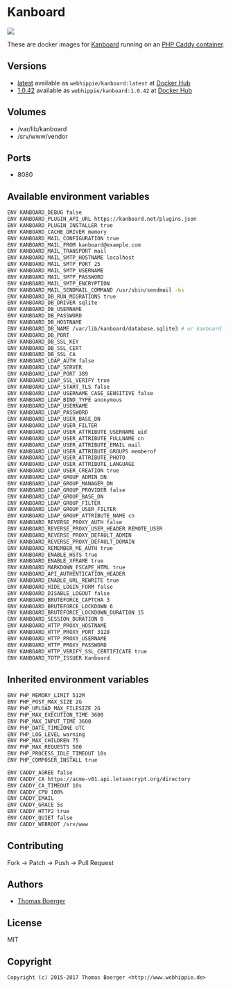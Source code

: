 # Kanboard

[![](https://badge.imagelayers.io/webhippie/kanboard:latest.svg)](https://imagelayers.io/?images=webhippie/kanboard:latest 'Get your own badge on imagelayers.io')

These are docker images for [Kanboard](https://kanboard.net/) running on an
[PHP Caddy container](https://registry.hub.docker.com/u/webhippie/php-caddy/).


## Versions

* [latest](https://github.com/dockhippie/kanboard/tree/master)
  available as ```webhippie/kanboard:latest``` at
  [Docker Hub](https://registry.hub.docker.com/u/webhippie/kanboard/)
* [1.0.42](https://github.com/dockhippie/kanboard/tree/1.0.42)
  available as ```webhippie/kanboard:1.0.42``` at
  [Docker Hub](https://registry.hub.docker.com/u/webhippie/kanboard/)


## Volumes

* /var/lib/kanboard
* /srv/www/vendor


## Ports

* 8080


## Available environment variables

```bash
ENV KANBOARD_DEBUG false
ENV KANBOARD_PLUGIN_API_URL https://kanboard.net/plugins.json
ENV KANBOARD_PLUGIN_INSTALLER true
ENV KANBOARD_CACHE_DRIVER memory
ENV KANBOARD_MAIL_CONFIGURATION true
ENV KANBOARD_MAIL_FROM kanboard@example.com
ENV KANBOARD_MAIL_TRANSPORT mail
ENV KANBOARD_MAIL_SMTP_HOSTNAME localhost
ENV KANBOARD_MAIL_SMTP_PORT 25
ENV KANBOARD_MAIL_SMTP_USERNAME
ENV KANBOARD_MAIL_SMTP_PASSWORD
ENV KANBOARD_MAIL_SMTP_ENCRYPTION
ENV KANBOARD_MAIL_SENDMAIL_COMMAND /usr/sbin/sendmail -bs
ENV KANBOARD_DB_RUN_MIGRATIONS true
ENV KANBOARD_DB_DRIVER sqlite
ENV KANBOARD_DB_USERNAME
ENV KANBOARD_DB_PASSWORD
ENV KANBOARD_DB_HOSTNAME
ENV KANBOARD_DB_NAME /var/lib/kanboard/database.sqlite3 # or kanboard for other drivers
ENV KANBOARD_DB_PORT
ENV KANBOARD_DB_SSL_KEY
ENV KANBOARD_DB_SSL_CERT
ENV KANBOARD_DB_SSL_CA
ENV KANBOARD_LDAP_AUTH false
ENV KANBOARD_LDAP_SERVER
ENV KANBOARD_LDAP_PORT 389
ENV KANBOARD_LDAP_SSL_VERIFY true
ENV KANBOARD_LDAP_START_TLS false
ENV KANBOARD_LDAP_USERNAME_CASE_SENSITIVE false
ENV KANBOARD_LDAP_BIND_TYPE anonymous
ENV KANBOARD_LDAP_USERNAME
ENV KANBOARD_LDAP_PASSWORD
ENV KANBOARD_LDAP_USER_BASE_DN
ENV KANBOARD_LDAP_USER_FILTER
ENV KANBOARD_LDAP_USER_ATTRIBUTE_USERNAME uid
ENV KANBOARD_LDAP_USER_ATTRIBUTE_FULLNAME cn
ENV KANBOARD_LDAP_USER_ATTRIBUTE_EMAIL mail
ENV KANBOARD_LDAP_USER_ATTRIBUTE_GROUPS memberof
ENV KANBOARD_LDAP_USER_ATTRIBUTE_PHOTO
ENV KANBOARD_LDAP_USER_ATTRIBUTE_LANGUAGE
ENV KANBOARD_LDAP_USER_CREATION true
ENV KANBOARD_LDAP_GROUP_ADMIN_DN
ENV KANBOARD_LDAP_GROUP_MANAGER_DN
ENV KANBOARD_LDAP_GROUP_PROVIDER false
ENV KANBOARD_LDAP_GROUP_BASE_DN
ENV KANBOARD_LDAP_GROUP_FILTER
ENV KANBOARD_LDAP_GROUP_USER_FILTER
ENV KANBOARD_LDAP_GROUP_ATTRIBUTE_NAME cn
ENV KANBOARD_REVERSE_PROXY_AUTH false
ENV KANBOARD_REVERSE_PROXY_USER_HEADER REMOTE_USER
ENV KANBOARD_REVERSE_PROXY_DEFAULT_ADMIN
ENV KANBOARD_REVERSE_PROXY_DEFAULT_DOMAIN
ENV KANBOARD_REMEMBER_ME_AUTH true
ENV KANBOARD_ENABLE_HSTS true
ENV KANBOARD_ENABLE_XFRAME true
ENV KANBOARD_MARKDOWN_ESCAPE_HTML true
ENV KANBOARD_API_AUTHENTICATION_HEADER
ENV KANBOARD_ENABLE_URL_REWRITE true
ENV KANBOARD_HIDE_LOGIN_FORM false
ENV KANBOARD_DISABLE_LOGOUT false
ENV KANBOARD_BRUTEFORCE_CAPTCHA 3
ENV KANBOARD_BRUTEFORCE_LOCKDOWN 6
ENV KANBOARD_BRUTEFORCE_LOCKDOWN_DURATION 15
ENV KANBOARD_SESSION_DURATION 0
ENV KANBOARD_HTTP_PROXY_HOSTNAME
ENV KANBOARD_HTTP_PROXY_PORT 3128
ENV KANBOARD_HTTP_PROXY_USERNAME
ENV KANBOARD_HTTP_PROXY_PASSWORD
ENV KANBOARD_HTTP_VERIFY_SSL_CERTIFICATE true
ENV KANBOARD_TOTP_ISSUER Kanboard
```


## Inherited environment variables

```bash
ENV PHP_MEMORY_LIMIT 512M
ENV PHP_POST_MAX_SIZE 2G
ENV PHP_UPLOAD_MAX_FILESIZE 2G
ENV PHP_MAX_EXECUTION_TIME 3600
ENV PHP_MAX_INPUT_TIME 3600
ENV PHP_DATE_TIMEZONE UTC
ENV PHP_LOG_LEVEL warning
ENV PHP_MAX_CHILDREN 75
ENV PHP_MAX_REQUESTS 500
ENV PHP_PROCESS_IDLE_TIMEOUT 10s
ENV PHP_COMPOSER_INSTALL true
```

```bash
ENV CADDY_AGREE false
ENV CADDY_CA https://acme-v01.api.letsencrypt.org/directory
ENV CADDY_CA_TIMEOUT 10s
ENV CADDY_CPU 100%
ENV CADDY_EMAIL
ENV CADDY_GRACE 5s
ENV CADDY_HTTP2 true
ENV CADDY_QUIET false
ENV CADDY_WEBROOT /srv/www
```


## Contributing

Fork -> Patch -> Push -> Pull Request


## Authors

* [Thomas Boerger](https://github.com/tboerger)


## License

MIT


## Copyright

```
Copyright (c) 2015-2017 Thomas Boerger <http://www.webhippie.de>
```
